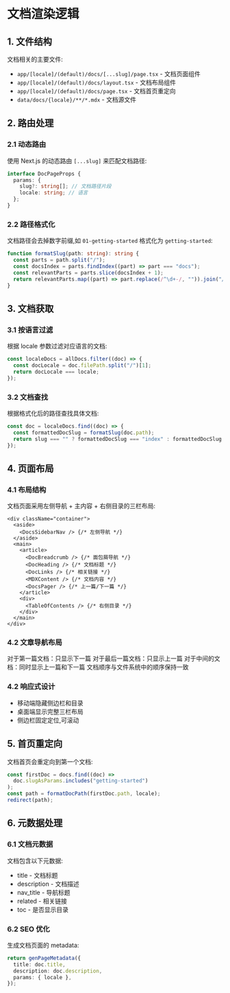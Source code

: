 # 文档渲染逻辑

## 1. 文件结构

文档相关的主要文件:

- `app/[locale]/(default)/docs/[...slug]/page.tsx` - 文档页面组件
- `app/[locale]/(default)/docs/layout.tsx` - 文档布局组件
- `app/[locale]/(default)/docs/page.tsx` - 文档首页重定向
- `data/docs/{locale}/**/*.mdx` - 文档源文件

## 2. 路由处理

### 2.1 动态路由

使用 Next.js 的动态路由 `[...slug]` 来匹配文档路径:

```typescript
interface DocPageProps {
  params: {
    slug?: string[]; // 文档路径片段
    locale: string; // 语言
  };
}
```

### 2.2 路径格式化

文档路径会去掉数字前缀,如 `01-getting-started` 格式化为 `getting-started`:

```typescript
function formatSlug(path: string): string {
  const parts = path.split("/");
  const docsIndex = parts.findIndex((part) => part === "docs");
  const relevantParts = parts.slice(docsIndex + 1);
  return relevantParts.map((part) => part.replace(/^\d+-/, "")).join("/");
}
```

## 3. 文档获取

### 3.1 按语言过滤

根据 locale 参数过滤对应语言的文档:

```typescript
const localeDocs = allDocs.filter((doc) => {
  const docLocale = doc.filePath.split("/")[1];
  return docLocale === locale;
});
```

### 3.2 文档查找

根据格式化后的路径查找具体文档:

```typescript
const doc = localeDocs.find((doc) => {
  const formattedDocSlug = formatSlug(doc.path);
  return slug === "" ? formattedDocSlug === "index" : formattedDocSlug === slug;
});
```

## 4. 页面布局

### 4.1 布局结构

文档页面采用左侧导航 + 主内容 + 右侧目录的三栏布局:

```tsx
<div className="container">
  <aside>
    <DocsSidebarNav /> {/* 左侧导航 */}
  </aside>
  <main>
    <article>
      <DocBreadcrumb /> {/* 面包屑导航 */}
      <DocHeading /> {/* 文档标题 */}
      <DocLinks /> {/* 相关链接 */}
      <MDXContent /> {/* 文档内容 */}
      <DocsPager /> {/* 上一篇/下一篇 */}
    </article>
    <div>
      <TableOfContents /> {/* 右侧目录 */}
    </div>
  </main>
</div>
```

### 4.2 文章导航布局
对于第一篇文档：只显示下一篇
对于最后一篇文档：只显示上一篇
对于中间的文档：同时显示上一篇和下一篇
文档顺序与文件系统中的顺序保持一致

### 4.2 响应式设计

- 移动端隐藏侧边栏和目录
- 桌面端显示完整三栏布局
- 侧边栏固定定位,可滚动

## 5. 首页重定向

文档首页会重定向到第一个文档:

```typescript
const firstDoc = docs.find((doc) =>
  doc.slugAsParams.includes("getting-started")
);
const path = formatDocPath(firstDoc.path, locale);
redirect(path);
```

## 6. 元数据处理

### 6.1 文档元数据

文档包含以下元数据:

- title - 文档标题
- description - 文档描述
- nav_title - 导航标题
- related - 相关链接
- toc - 是否显示目录

### 6.2 SEO 优化

生成文档页面的 metadata:

```typescript
return genPageMetadata({
  title: doc.title,
  description: doc.description,
  params: { locale },
});
```
